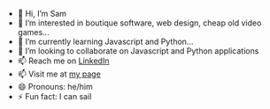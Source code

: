 - 👋 Hi, I’m Sam
- 👀 I’m interested in boutique software, web design, cheap old video games...
- 🌱 I’m currently learning Javascript and Python... 
- 💞️ I’m looking to collaborate on Javascript and Python applications
- 📫 Reach me on [LinkedIn](https://www.linkedin.com/in/sam-williams-developer)
- 📫 Visit me at [my page](https://mayonet.uk/)
- 😄 Pronouns: he/him
- ⚡ Fun fact: I can sail

<!---
Sjwilhelms/Sjwilhelms is a ✨ special ✨ repository because its `README.md` (this file) appears on your GitHub profile.
You can click the Preview link to take a look at your changes.
--->
